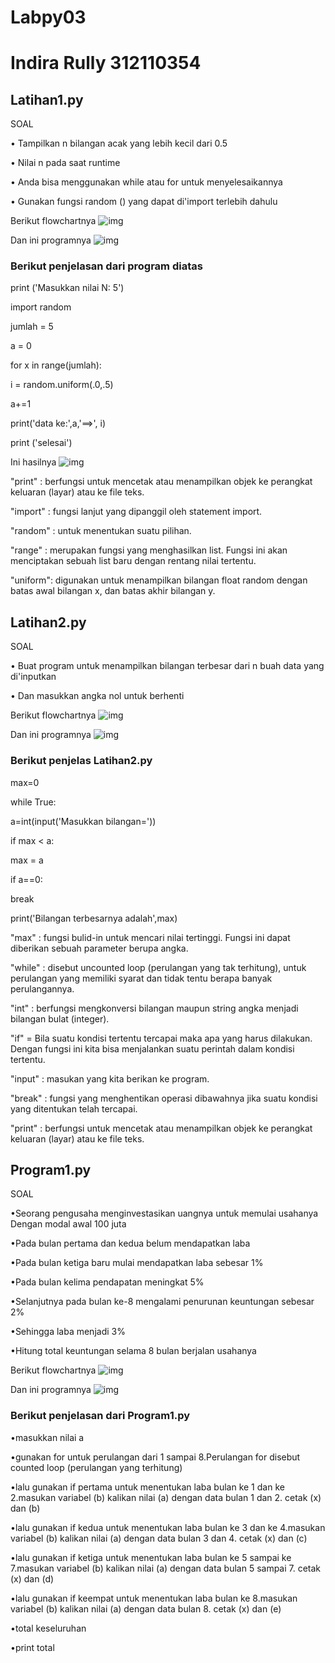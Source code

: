 # Labpy03
# Indira Rully 312110354
## Latihan1.py
SOAL

• Tampilkan n bilangan acak yang lebih kecil dari 0.5

• Nilai n pada saat runtime

• Anda bisa menggunakan while atau for untuk menyelesaikannya

• Gunakan fungsi random () yang dapat di'import terlebih dahulu

Berikut flowchartnya
![img](Screenshot/ss1.png)

Dan ini programnya
![img](Screenshot/ss2.png)

### Berikut penjelasan dari program diatas

print ('Masukkan nilai N: 5')

import random

jumlah = 5

a = 0

for x in range(jumlah):

i = random.uniform(.0,.5)

a+=1

print('data ke:',a,'==>', i)

print ('selesai')

Ini hasilnya
![img](Screenshot/ss3.png)

"print" : berfungsi untuk mencetak atau menampilkan objek ke perangkat keluaran (layar) atau ke file teks.

"import" : fungsi lanjut yang dipanggil oleh statement import.

"random" : untuk menentukan suatu pilihan.

"range" : merupakan fungsi yang menghasilkan list. Fungsi ini akan menciptakan sebuah list baru dengan rentang nilai tertentu.

"uniform": digunakan untuk menampilkan bilangan float random dengan batas awal bilangan x, dan batas akhir bilangan y.

## Latihan2.py
SOAL

• Buat program untuk menampilkan bilangan terbesar dari n buah data yang di'inputkan

• Dan masukkan angka nol untuk berhenti

Berikut flowchartnya
![img](Screenshot/ss4.png)

Dan ini programnya
![img](Screenshot/ss5.png)

### Berikut penjelas Latihan2.py

max=0

while True:

a=int(input('Masukkan bilangan='))

if max < a:

max = a

if a==0:

break

print('Bilangan terbesarnya adalah',max)

"max" : fungsi bulid-in untuk mencari nilai tertinggi. Fungsi ini dapat diberikan sebuah parameter berupa angka.

"while" : disebut uncounted loop (perulangan yang tak terhitung), untuk perulangan yang memiliki syarat dan tidak tentu berapa banyak perulangannya.

"int" : berfungsi mengkonversi bilangan maupun string angka menjadi bilangan bulat (integer).

"if" = Bila suatu kondisi tertentu tercapai maka apa yang harus dilakukan. Dengan fungsi ini kita bisa menjalankan suatu perintah dalam kondisi tertentu.

"input" : masukan yang kita berikan ke program.

"break" : fungsi yang menghentikan operasi dibawahnya jika suatu kondisi yang ditentukan telah tercapai.

"print" : berfungsi untuk mencetak atau menampilkan objek ke perangkat keluaran (layar) atau ke file teks.

## Program1.py
SOAL

•Seorang pengusaha menginvestasikan uangnya untuk memulai usahanya Dengan modal awal 100 juta

•Pada bulan pertama dan kedua belum mendapatkan laba

•Pada bulan ketiga baru mulai mendapatkan laba sebesar 1%

•Pada bulan kelima pendapatan meningkat 5%

•Selanjutnya pada bulan ke-8 mengalami penurunan keuntungan sebesar 2%

•Sehingga laba menjadi 3%

•Hitung total keuntungan selama 8 bulan berjalan usahanya

Berikut flowchartnya
![img](Screenshot/ss6.png)

Dan ini programnya
![img](Screenshot/ss7.png)

### Berikut penjelasan dari Program1.py

•masukkan nilai a

•gunakan for untuk perulangan dari 1 sampai 8.Perulangan for disebut counted loop (perulangan yang terhitung)

•lalu gunakan if pertama untuk menentukan laba bulan ke 1 dan ke 2.masukan variabel (b) kalikan nilai (a) dengan data bulan 1 dan 2. cetak (x) dan (b)

•lalu gunakan if kedua untuk menentukan laba bulan ke 3 dan ke 4.masukan variabel (b) kalikan nilai (a) dengan data bulan 3 dan 4. cetak (x) dan (c)

•lalu gunakan if ketiga untuk menentukan laba bulan ke 5 sampai ke 7.masukan variabel (b) kalikan nilai (a) dengan data bulan 5 sampai 7. cetak (x) dan (d)

•lalu gunakan if keempat untuk menentukan laba bulan ke 8.masukan variabel (b) kalikan nilai (a) dengan data bulan 8. cetak (x) dan (e)

•total keseluruhan

•print total
